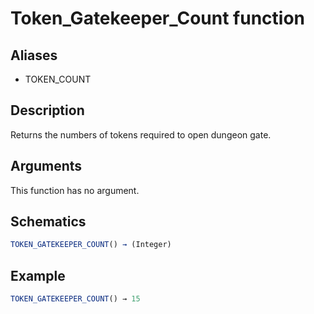 # Token_Gatekeeper_Count function

## Aliases

- TOKEN_COUNT

## Description

Returns the numbers of tokens required to open dungeon gate.

## Arguments

This function has no argument.

## Schematics

```js
TOKEN_GATEKEEPER_COUNT() → (Integer)
```

## Example

```js
TOKEN_GATEKEEPER_COUNT() → 15
```
